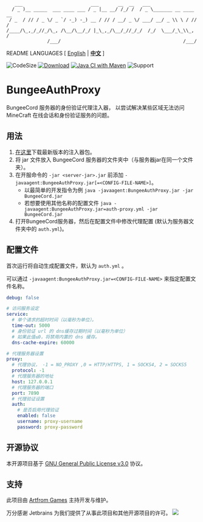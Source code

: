 ```text
   ___                         ___       __  __   ___                   
  / _ )__ _____  ___ ____ ___ / _ |__ __/ /_/ /  / _ \_______ __ ____ __
 / _  / // / _ \/ _ `/ -_) -_) __ / // / __/ _ \/ ___/ __/ _ \\ \ / // /
/____/\_,_/_//_/\_, /\__/\__/_/ |_\_,_/\__/_//_/_/  /_/  \___/_\_\\_, / 
               /___/                                             /___/  
```

README LANGUAGES [ [English](README.md) | [**中文**](README_CN.md)  ]

![CodeSize](https://img.shields.io/github/languages/code-size/ArtformGames/BungeeAuthProxy)
[![Download](https://img.shields.io/github/downloads/ArtformGames/BungeeAuthProxy/total)](https://github.com/ArtformGames/BungeeAuthProxy/releases)
[![Java CI with Maven](https://github.com/ArtformGames/BungeeAuthProxy/actions/workflows/maven.yml/badge.svg?branch=master)](https://github.com/ArtformGames//actions/workflows/maven.yml)
![Support](https://img.shields.io/badge/Minecraft-Java%201.16--Latest-green)

# **BungeeAuthProxy**

BungeeCord 服务器的身份验证代理注入器，
以尝试解决某些区域无法访问 MineCraft 在线会话和身份验证服务的问题。

## 用法

1. [在这里](https://github.com/ArtformGames/BungeeAuthProxy/releases)下载最新版本的注入器包。
2. 将 jar 文件放入 BungeeCord 服务器的文件夹中（与服务器jar在同一个文件夹）。
3. 在开服命令的 `-jar <server-jar>.jar` 前添加 `-javaagent:BungeeAuthProxy.jar[=<CONFIG-FILE-NAME>]`。
    - 以最简单的开发指令为例 `java -javaagent:BungeeAuthProxy.jar -jar BungeeCord.jar`
    - 若想要使用其他名称的配置文件 `java -javaagent:BungeeAuthProxy.jar=auth-proxy.yml -jar BungeeCord.jar`
4. 打开BungeeCord服务器，然后在配置文件中修改代理配置 (默认为服务器文件夹中的 `auth.yml`)。

## 配置文件

首次运行将自动生成配置文件，默认为 `auth.yml` 。

可以通过 `-javaagent:BungeeAuthProxy.jar=<CONFIG-FILE-NAME>` 来指定配置文件名称。

```yaml
debug: false

# 访问服务设定
service:
  # 单个请求的超时时间（以毫秒为单位）。
  time-out: 5000
  # 身份验证 url 的 dns缓存过期时间（以毫秒为单位）
  # 如果此值≤0，将禁用内置的 dns 缓存。
  dns-cache-expire: 60000

# 代理服务器设置
proxy:
  # 代理协议， -1 = NO_PROXY ,0 = HTTP/HTTPS, 1 = SOCKS4, 2 = SOCKS5
  protocol: -1
  # 代理服务器的地址
  host: 127.0.0.1
  # 代理服务器的端口
  port: 7890
  # 代理验证设置
  auth:
    # 是否启用代理验证
    enabled: false
    username: proxy-username
    password: proxy-password
```

## 开源协议

本开源项目基于 [GNU General Public License v3.0](https://opensource.org/licenses/GPL-3.0) 协议。

## 支持

此项目由 [Artfrom Games](https://github.com/ArtformGames/) 主持开发与维护。

万分感谢 Jetbrains 为我们提供了从事此项目和其他开源项目的许可。
[![](https://resources.jetbrains.com/storage/products/company/brand/logos/jb_beam.svg)](https://www.jetbrains.com/?from=https://github.com/ArtformGames/BungeeAuthProxy)

